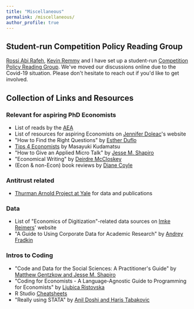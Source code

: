```yaml
---
title: "Miscellaneous"
permalink: /miscellaneous/
author_profile: true
---
```

## Student-run Competition Policy Reading Group
[Rossi Abi Rafeh](https://www.rossiabirafeh.com), [Kevin Remmy](https://www.tse-fr.eu/people/kevin-remmy) and I have set up a student-run [Competition Policy Reading Group](https://sites.google.com/view/wccwtse/home). We've moved our discussions online due to the Covid-19 situation. Please don't hesitate to reach out if you'd like to get involved.

## Collection of Links and Resources

### Relevant for aspiring PhD Economists
* List of reads by the [AEA](https://www.aeaweb.org/about-aea/committees/cswep/programs/resources/readings?fbclid=IwAR3dnIsL0SZYc1-Pm4qRyVVYjAPVtrd3MYgKA9X9Dwpj4KVuRfs_9uvrsRU)
* List of resources for aspiring Economists on [Jennifer Doleac](http://jenniferdoleac.com/resources/)'s website
* "How to Find the Right Questions" by [Esther Duflo](https://promarket.org/2019/10/14/esther-duflo-how-to-find-the-right-questions/)
* [Tips 4 Economists](https://sites.google.com/site/mkudamatsu/tips4economists?fbclid=IwAR20ZjwcO6DvAWbqhQ5TU5aVpqPFyvH6dwpJPFUnkntXeDxJ9RcMKJ7dznU) by Masayuki Kudamatsu
* "How to Give an Applied Micro Talk" by [Jesse M. Shapiro](https://www.brown.edu/Research/Shapiro/pdfs/applied_micro_slides.pdf)
* "Economical Writing" by [Deirdre McCloskey](http://www.deirdremccloskey.com/docs/pdf/Article_86.pdf)
* (Econ & non-Econ) book reviews by [Diane Coyle](http://www.enlightenmenteconomics.com/blog/)

### Antitrust related
  * [Thurman Arnold Project at Yale](https://som.yale.edu/faculty-research-centers/centers-initiatives/thurman-arnold-project-at-yale) for data and publications

### Data
  * List of "Economics of Digitization"-related data sources on [Imke Reimers](https://imkereimers.weebly.com/research.html)' website
  * "A Guide to Using Corporate Data for Academic Research" by [Andrey Fradkin](https://andreyfradkin.com/posts/2014/02/08/how-to-obtain-proprietary-datasets-for-research-part-1) 

### Intros to Coding
* "Code and Data for the Social Sciences: A Practitioner's Guide" by [Matthew Gentzkow and Jesse M. Shapiro](https://web.stanford.edu/~gentzkow/research/CodeAndData.xhtml?fbclid=IwAR381DWz0EN5geI4Qg8YPxjQdnjVpLYJZJZIa2CDSWdoUEGCm3t3lOYw0cw#magicparlabel-1348)
* "Coding for Economists - A Language-Agnostic Guide to Programming for Economists" by [Ljubica Ristovska](https://www.dropbox.com/s/vx53qtwake5wwpg/Coding_For_Econs_20190221.pdf?dl=0&fbclid=IwAR27lyB_75jqd47XAVj5xAufrd5bH9eUvfAl8LimDvUCNimwuEGRTC8JKRM)
* R Studio [Cheatsheets](https://rstudio.com/resources/cheatsheets/)
* "Really using STATA" by [Anil Doshi and Haris Tabakovic](http://www.anilrdoshi.com/uploads/3/2/0/6/32062545/stata_workshop_2013.pdf?fbclid=IwAR381DWz0EN5geI4Qg8YPxjQdnjVpLYJZJZIa2CDSWdoUEGCm3t3lOYw0cw)

